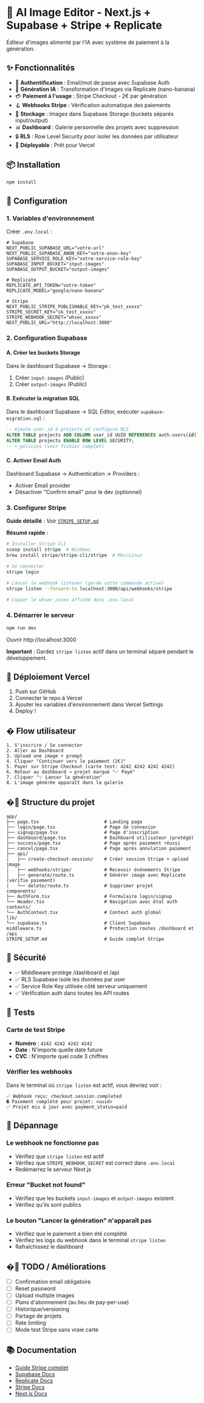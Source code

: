 # 🎨 AI Image Editor - Next.js + Supabase + Stripe + Replicate

Éditeur d'images alimenté par l'IA avec système de paiement à la génération.

## ✨ Fonctionnalités

- 🔐 **Authentification** : Email/mot de passe avec Supabase Auth
- 🎨 **Génération IA** : Transformation d'images via Replicate (nano-banana)
- 💳 **Paiement à l'usage** : Stripe Checkout - 2€ par génération
- 🪝 **Webhooks Stripe** : Vérification automatique des paiements
- 💾 **Stockage** : Images dans Supabase Storage (buckets séparés input/output)
- 📊 **Dashboard** : Galerie personnelle des projets avec suppression
- 🔒 **RLS** : Row Level Security pour isoler les données par utilisateur
- 🚀 **Déployable** : Prêt pour Vercel

## 📦 Installation

```bash
npm install
```

## 🔧 Configuration

### 1. Variables d'environnement

Créer `.env.local` :

```env
# Supabase
NEXT_PUBLIC_SUPABASE_URL="votre-url"
NEXT_PUBLIC_SUPABASE_ANON_KEY="votre-anon-key"
SUPABASE_SERVICE_ROLE_KEY="votre-service-role-key"
SUPABASE_INPUT_BUCKET="input-images"
SUPABASE_OUTPUT_BUCKET="output-images"

# Replicate
REPLICATE_API_TOKEN="votre-token"
REPLICATE_MODEL="google/nano-banana"

# Stripe
NEXT_PUBLIC_STRIPE_PUBLISHABLE_KEY="pk_test_xxxxx"
STRIPE_SECRET_KEY="sk_test_xxxxx"
STRIPE_WEBHOOK_SECRET="whsec_xxxxx"
NEXT_PUBLIC_URL="http://localhost:3000"
```

### 2. Configuration Supabase

#### A. Créer les buckets Storage

Dans le dashboard Supabase → Storage :
1. Créer `input-images` (Public)
2. Créer `output-images` (Public)

#### B. Exécuter la migration SQL

Dans le dashboard Supabase → SQL Editor, exécuter `supabase-migration.sql` :

```sql
-- Ajoute user_id à projects et configure RLS
ALTER TABLE projects ADD COLUMN user_id UUID REFERENCES auth.users(id);
ALTER TABLE projects ENABLE ROW LEVEL SECURITY;
-- + policies (voir fichier complet)
```

#### C. Activer Email Auth

Dashboard Supabase → Authentication → Providers :
- Activer Email provider
- Désactiver "Confirm email" pour le dev (optionnel)

### 3. Configurer Stripe

**Guide détaillé** : Voir [`STRIPE_SETUP.md`](./STRIPE_SETUP.md)

**Résumé rapide** :

```bash
# Installer Stripe CLI
scoop install stripe  # Windows
brew install stripe/stripe-cli/stripe  # Mac/Linux

# Se connecter
stripe login

# Lancer le webhook listener (garde cette commande active)
stripe listen --forward-to localhost:3000/api/webhooks/stripe

# Copier le whsec_xxxxx affiché dans .env.local
```

### 4. Démarrer le serveur

```bash
npm run dev
```

Ouvrir http://localhost:3000

**Important** : Gardez `stripe listen` actif dans un terminal séparé pendant le développement.

## 🚀 Déploiement Vercel

1. Push sur GitHub
2. Connecter le repo à Vercel
3. Ajouter les variables d'environnement dans Vercel Settings
4. Deploy !

## � Flow utilisateur

```
1. S'inscrire / Se connecter
2. Aller au Dashboard
3. Upload une image + prompt
4. Cliquer "Continuer vers le paiement (2€)"
5. Payer sur Stripe Checkout (carte test: 4242 4242 4242 4242)
6. Retour au dashboard → projet marqué "✅ Payé"
7. Cliquer "✨ Lancer la génération"
8. L'image générée apparaît dans la galerie
```

## �📁 Structure du projet

```
app/
├── page.tsx                        # Landing page
├── login/page.tsx                  # Page de connexion
├── signup/page.tsx                 # Page d'inscription
├── dashboard/page.tsx              # Dashboard utilisateur (protégé)
├── success/page.tsx                # Page après paiement réussi
├── cancel/page.tsx                 # Page après annulation paiement
├── api/
│   ├── create-checkout-session/    # Créer session Stripe + upload image
│   ├── webhooks/stripe/            # Recevoir événements Stripe
│   ├── generate/route.ts           # Générer image avec Replicate (vérifie paiement)
│   └── delete/route.ts             # Supprimer projet
components/
├── AuthForm.tsx                    # Formulaire login/signup
└── Header.tsx                      # Navigation avec état auth
contexts/
└── AuthContext.tsx                 # Context auth global
lib/
└── supabase.ts                     # Client Supabase
middleware.ts                       # Protection routes /dashboard et /api
STRIPE_SETUP.md                     # Guide complet Stripe
```

## 🔐 Sécurité

- ✅ Middleware protège /dashboard et /api
- ✅ RLS Supabase isole les données par user
- ✅ Service Role Key utilisée côté serveur uniquement
- ✅ Vérification auth dans toutes les API routes

## 🧪 Tests

### Carte de test Stripe

- **Numéro** : `4242 4242 4242 4242`
- **Date** : N'importe quelle date future
- **CVC** : N'importe quel code 3 chiffres

### Vérifier les webhooks

Dans le terminal où `stripe listen` est actif, vous devriez voir :

```
✅ Webhook reçu: checkout.session.completed
� Paiement complété pour projet: <uuid>
✅ Projet mis à jour avec payment_status=paid
```

## 🐛 Dépannage

### Le webhook ne fonctionne pas
- Vérifiez que `stripe listen` est actif
- Vérifiez que `STRIPE_WEBHOOK_SECRET` est correct dans `.env.local`
- Redémarrez le serveur Next.js

### Erreur "Bucket not found"
- Vérifiez que les buckets `input-images` et `output-images` existent
- Vérifiez qu'ils sont publics

### Le bouton "Lancer la génération" n'apparaît pas
- Vérifiez que le paiement a bien été complété
- Vérifiez les logs du webhook dans le terminal `stripe listen`
- Rafraîchissez le dashboard

## �📝 TODO / Améliorations

- [ ] Confirmation email obligatoire
- [ ] Reset password
- [ ] Upload multiple images
- [ ] Plans d'abonnement (au lieu de pay-per-use)
- [ ] Historique/versioning
- [ ] Partage de projets
- [ ] Rate limiting
- [ ] Mode test Stripe sans vraie carte

## 📚 Documentation

- [Guide Stripe complet](./STRIPE_SETUP.md)
- [Supabase Docs](https://supabase.com/docs)
- [Replicate Docs](https://replicate.com/docs)
- [Stripe Docs](https://docs.stripe.com/)
- [Next.js Docs](https://nextjs.org/docs)
